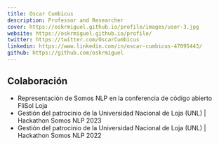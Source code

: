 ```yaml
---
title: Oscar Cumbicus
description: Professor and Researcher
cover: https://oskrmiguel.github.io/profile/images/user-3.jpg
website: https://oskrmiguel.github.io/profile/
twitter: https://twitter.com/OscarCumbicus
linkedin: https://www.linkedin.com/in/oscar-cumbicus-47095443/
github: https://github.com/oskrmiguel
---
```


## Colaboración

- Representación de Somos NLP en la conferencia de código abierto FliSol Loja
- Gestión del patrocinio de la Universidad Nacional de Loja (UNL) | Hackathon Somos NLP 2023
- Gestión del patrocinio de la Universidad Nacional de Loja (UNL) | Hackathon Somos NLP 2022
